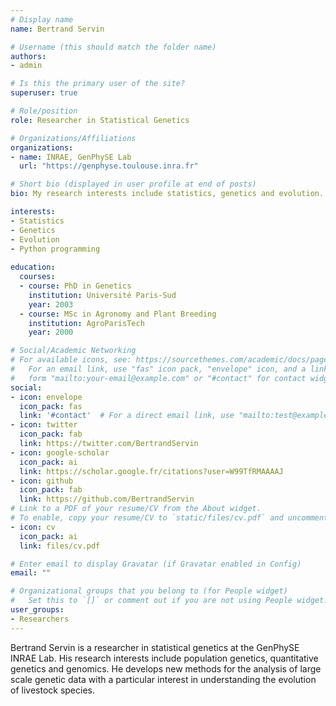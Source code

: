 ```yaml
---
# Display name
name: Bertrand Servin

# Username (this should match the folder name)
authors:
- admin

# Is this the primary user of the site?
superuser: true

# Role/position
role: Researcher in Statistical Genetics

# Organizations/Affiliations
organizations:
- name: INRAE, GenPhySE Lab
  url: "https://genphyse.toulouse.inra.fr"

# Short bio (displayed in user profile at end of posts)
bio: My research interests include statistics, genetics and evolution.

interests:
- Statistics
- Genetics
- Evolution
- Python programming
  
education:
  courses:
  - course: PhD in Genetics
    institution: Université Paris-Sud
    year: 2003
  - course: MSc in Agronomy and Plant Breeding
    institution: AgroParisTech
    year: 2000

# Social/Academic Networking
# For available icons, see: https://sourcethemes.com/academic/docs/page-builder/#icons
#   For an email link, use "fas" icon pack, "envelope" icon, and a link in the
#   form "mailto:your-email@example.com" or "#contact" for contact widget.
social:
- icon: envelope
  icon_pack: fas
  link: '#contact'  # For a direct email link, use "mailto:test@example.org".
- icon: twitter
  icon_pack: fab
  link: https://twitter.com/BertrandServin
- icon: google-scholar
  icon_pack: ai
  link: https://scholar.google.fr/citations?user=W99TfRMAAAAJ
- icon: github
  icon_pack: fab
  link: https://github.com/BertrandServin
# Link to a PDF of your resume/CV from the About widget.
# To enable, copy your resume/CV to `static/files/cv.pdf` and uncomment the lines below.
- icon: cv
  icon_pack: ai
  link: files/cv.pdf

# Enter email to display Gravatar (if Gravatar enabled in Config)
email: ""

# Organizational groups that you belong to (for People widget)
#   Set this to `[]` or comment out if you are not using People widget.
user_groups:
- Researchers
---
```


Bertrand Servin is a researcher in statistical genetics at the GenPhySE INRAE Lab. His research interests include population genetics, quantitative genetics and genomics. He develops new methods for the analysis of large scale genetic data with a particular interest in understanding the evolution of livestock species.

